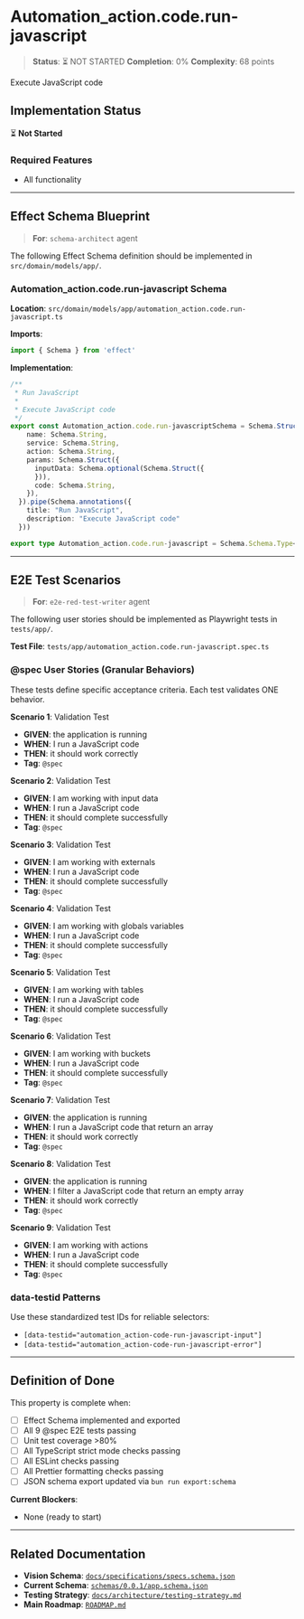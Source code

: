 # Automation_action.code.run-javascript

> **Status**: ⏳ NOT STARTED
> **Completion**: 0%
> **Complexity**: 68 points

Execute JavaScript code

## Implementation Status

⏳ **Not Started**

### Required Features

- All functionality

---

## Effect Schema Blueprint

> **For**: `schema-architect` agent

The following Effect Schema definition should be implemented in `src/domain/models/app/`.

### Automation_action.code.run-javascript Schema

**Location**: `src/domain/models/app/automation_action.code.run-javascript.ts`

**Imports**:

```typescript
import { Schema } from 'effect'
```

**Implementation**:

```typescript
/**
 * Run JavaScript
 *
 * Execute JavaScript code
 */
export const Automation_action.code.run-javascriptSchema = Schema.Struct({
    name: Schema.String,
    service: Schema.String,
    action: Schema.String,
    params: Schema.Struct({
      inputData: Schema.optional(Schema.Struct({
      })),
      code: Schema.String,
    }),
  }).pipe(Schema.annotations({
    title: "Run JavaScript",
    description: "Execute JavaScript code"
  }))

export type Automation_action.code.run-javascript = Schema.Schema.Type<typeof Automation_action.code.run-javascriptSchema>
```

---

## E2E Test Scenarios

> **For**: `e2e-red-test-writer` agent

The following user stories should be implemented as Playwright tests in `tests/app/`.

**Test File**: `tests/app/automation_action.code.run-javascript.spec.ts`

### @spec User Stories (Granular Behaviors)

These tests define specific acceptance criteria. Each test validates ONE behavior.

**Scenario 1**: Validation Test

- **GIVEN**: the application is running
- **WHEN**: I run a JavaScript code
- **THEN**: it should work correctly
- **Tag**: `@spec`

**Scenario 2**: Validation Test

- **GIVEN**: I am working with input data
- **WHEN**: I run a JavaScript code
- **THEN**: it should complete successfully
- **Tag**: `@spec`

**Scenario 3**: Validation Test

- **GIVEN**: I am working with externals
- **WHEN**: I run a JavaScript code
- **THEN**: it should complete successfully
- **Tag**: `@spec`

**Scenario 4**: Validation Test

- **GIVEN**: I am working with globals variables
- **WHEN**: I run a JavaScript code
- **THEN**: it should complete successfully
- **Tag**: `@spec`

**Scenario 5**: Validation Test

- **GIVEN**: I am working with tables
- **WHEN**: I run a JavaScript code
- **THEN**: it should complete successfully
- **Tag**: `@spec`

**Scenario 6**: Validation Test

- **GIVEN**: I am working with buckets
- **WHEN**: I run a JavaScript code
- **THEN**: it should complete successfully
- **Tag**: `@spec`

**Scenario 7**: Validation Test

- **GIVEN**: the application is running
- **WHEN**: I run a JavaScript code that return an array
- **THEN**: it should work correctly
- **Tag**: `@spec`

**Scenario 8**: Validation Test

- **GIVEN**: the application is running
- **WHEN**: I filter a JavaScript code that return an empty array
- **THEN**: it should work correctly
- **Tag**: `@spec`

**Scenario 9**: Validation Test

- **GIVEN**: I am working with actions
- **WHEN**: I run a JavaScript code
- **THEN**: it should complete successfully
- **Tag**: `@spec`

### data-testid Patterns

Use these standardized test IDs for reliable selectors:

- `[data-testid="automation_action-code-run-javascript-input"]`
- `[data-testid="automation_action-code-run-javascript-error"]`

---

## Definition of Done

This property is complete when:

- [ ] Effect Schema implemented and exported
- [ ] All 9 @spec E2E tests passing
- [ ] Unit test coverage >80%
- [ ] All TypeScript strict mode checks passing
- [ ] All ESLint checks passing
- [ ] All Prettier formatting checks passing
- [ ] JSON schema export updated via `bun run export:schema`

**Current Blockers**:

- None (ready to start)

---

## Related Documentation

- **Vision Schema**: [`docs/specifications/specs.schema.json`](../specs.schema.json)
- **Current Schema**: [`schemas/0.0.1/app.schema.json`](../../schemas/0.0.1/app.schema.json)
- **Testing Strategy**: [`docs/architecture/testing-strategy.md`](../../architecture/testing-strategy.md)
- **Main Roadmap**: [`ROADMAP.md`](../../../ROADMAP.md)
